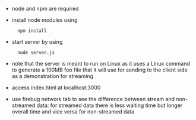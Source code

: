 - node and npm are required
- install node modules using

        npm install

- start server by using

        node server.js

- note that the server is meant to run on Linux as it uses a Linux command to generate a 100MB foo file that it will use for sending to the client side as a demonstration for streaming

- access index.html at localhost:3000
- use firebug network tab to see the difference between stream and non-streamed data: for streamed data there is less waiting time but longer overall time and vice versa for non-streamed data
